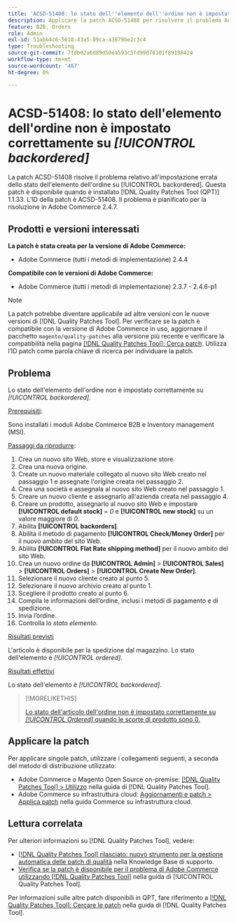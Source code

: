 ```yaml
---
title: 'ACSD-51408: lo stato dell''elemento dell''ordine non è impostato correttamente su [!UICONTROL backordered]'
description: Applicare la patch ACSD-51408 per risolvere il problema Adobe Commerce in cui lo stato dell'elemento dell'ordine non è impostato correttamente su [!UICONTROL backordered].
feature: B2B, Orders
role: Admin
exl-id: 51abb4c6-5618-43a5-89ca-a3879be2c3c4
type: Troubleshooting
source-git-commit: 7fdb02a6d89d50ea593c5fd99d78101f89198424
workflow-type: tm+mt
source-wordcount: '467'
ht-degree: 0%

---
```


# ACSD-51408: lo stato dell&#39;elemento dell&#39;ordine non è impostato correttamente su *[!UICONTROL backordered]*

La patch ACSD-51408 risolve il problema relativo all&#39;impostazione errata dello stato dell&#39;elemento dell&#39;ordine su [!UICONTROL backordered]. Questa patch è disponibile quando è installato [!DNL Quality Patches Tool (QPT)] 1.1.33. L’ID della patch è ACSD-51408. Il problema è pianificato per la risoluzione in Adobe Commerce 2.4.7.

## Prodotti e versioni interessati

**La patch è stata creata per la versione di Adobe Commerce:**

* Adobe Commerce (tutti i metodi di implementazione) 2.4.4

**Compatibile con le versioni di Adobe Commerce:**

* Adobe Commerce (tutti i metodi di implementazione) 2.3.7 - 2.4.6-p1

>[!NOTE]
>
>La patch potrebbe diventare applicabile ad altre versioni con le nuove versioni di [!DNL Quality Patches Tool]. Per verificare se la patch è compatibile con la versione di Adobe Commerce in uso, aggiornare il pacchetto `magento/quality-patches` alla versione più recente e verificare la compatibilità nella pagina [[!DNL Quality Patches Tool]: Cerca patch](https://experienceleague.adobe.com/tools/commerce-quality-patches/index.html?lang=it). Utilizza l’ID patch come parola chiave di ricerca per individuare la patch.

## Problema

Lo stato dell&#39;elemento dell&#39;ordine non è impostato correttamente su *[!UICONTROL backordered]*.

<u>Prerequisiti</u>:

Sono installati i moduli Adobe Commerce B2B e Inventory management (MSI).

<u>Passaggi da riprodurre</u>:

1. Crea un nuovo sito Web, store e visualizzazione store.
1. Crea una nuova origine.
1. Create un nuovo materiale collegato al nuovo sito Web creato nel passaggio 1 e assegnate l&#39;origine creata nel passaggio 2.
1. Crea una società e assegnala al nuovo sito Web creato nel passaggio 1.
1. Creare un nuovo cliente e assegnarlo all&#39;azienda creata nel passaggio 4.
1. Creare un prodotto, assegnarlo al nuovo sito Web e impostare **[!UICONTROL default stock]** = *0* e **[!UICONTROL new stock]** su un valore maggiore di *0*.
1. Abilita **[!UICONTROL backorders]**.
1. Abilita il metodo di pagamento **[!UICONTROL Check/Money Order]** per il nuovo ambito del sito Web.
1. Abilita **[!UICONTROL Flat Rate shipping method]** per il nuovo ambito del sito Web.
1. Crea un nuovo ordine da **[!UICONTROL Admin]** > **[!UICONTROL Sales]** > **[!UICONTROL Orders]** > **[!UICONTROL Create New Order]**.
1. Selezionare il nuovo cliente creato al punto 5.
1. Selezionare il nuovo archivio creato al punto 1.
1. Scegliere il prodotto creato al punto 6.
1. Compila le informazioni dell’ordine, inclusi i metodi di pagamento e di spedizione.
1. Invia l’ordine.
1. Controlla lo *stato elemento*.

<u>Risultati previsti</u>

L&#39;articolo è disponibile per la spedizione dal magazzino. Lo stato dell&#39;elemento è *[!UICONTROL ordered]*.

<u>Risultati effettivi</u>

Lo stato dell&#39;elemento è *[!UICONTROL backordered]*.

>[!MORELIKETHIS]
>
>[Lo stato dell&#39;articolo dell&#39;ordine non è impostato correttamente su *[!UICONTROL Ordered]* quando le scorte di prodotto sono 0.](/help/tools/quality-patches-tool/patches-available-in-qpt/v1-1-33/acsd-51735-order-item-status-incorrectly-set.md)

## Applicare la patch

Per applicare singole patch, utilizzare i collegamenti seguenti, a seconda del metodo di distribuzione utilizzato:

* Adobe Commerce o Magento Open Source on-premise: [[!DNL Quality Patches Tool] > Utilizzo](/help/tools/quality-patches-tool/usage.md) nella guida di [!DNL Quality Patches Tool].
* Adobe Commerce su infrastruttura cloud: [Aggiornamenti e patch > Applica patch](https://experienceleague.adobe.com/docs/commerce-cloud-service/user-guide/develop/upgrade/apply-patches.html?lang=it) nella guida Commerce su infrastruttura cloud.

## Lettura correlata

Per ulteriori informazioni su [!DNL Quality Patches Tool], vedere:

* [[!DNL Quality Patches Tool] rilasciato: nuovo strumento per la gestione automatica delle patch di qualità](https://experienceleague.adobe.com/it/docs/commerce-operations/tools/quality-patches-tool/quality-patches-tool-to-self-serve-quality-patches) nella Knowledge Base di supporto.
* [Verifica se la patch è disponibile per il problema di Adobe Commerce utilizzando  [!DNL Quality Patches Tool]](/help/tools/quality-patches-tool/patches-available-in-qpt/check-patch-for-magento-issue-with-magento-quality-patches.md) nella guida di [!UICONTROL Quality Patches Tool].


Per informazioni sulle altre patch disponibili in QPT, fare riferimento a [[!DNL Quality Patches Tool]: Cercare le patch](https://experienceleague.adobe.com/tools/commerce-quality-patches/index.html?lang=it) nella guida di [!DNL Quality Patches Tool].
